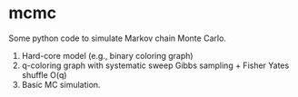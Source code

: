 # mcmc

Some python code to simulate Markov chain Monte Carlo. 
1) Hard-core model (e.g., binary coloring graph)
2) q-coloring graph with systematic sweep Gibbs sampling + Fisher Yates shuffle O(q)
3) Basic MC simulation.
